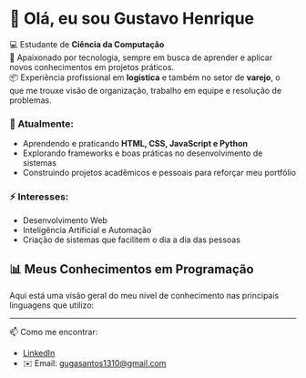 # 👋 Olá, eu sou Gustavo Henrique  

💻 Estudante de **Ciência da Computação**  
🚀 Apaixonado por tecnologia, sempre em busca de aprender e aplicar novos conhecimentos em projetos práticos.  
📦 Experiência profissional em **logística** e também no setor de **varejo**, o que me trouxe visão de organização, trabalho em equipe e resolução de problemas.  

### 🌱 Atualmente:
- Aprendendo e praticando **HTML, CSS, JavaScript e Python**  
- Explorando frameworks e boas práticas no desenvolvimento de sistemas  
- Construindo projetos acadêmicos e pessoais para reforçar meu portfólio  

### ⚡ Interesses:
- Desenvolvimento Web 
- Inteligência Artificial e Automação  
- Criação de sistemas que facilitem o dia a dia das pessoas


## 📊 Meus Conhecimentos em Programação
Aqui está uma visão geral do meu nível de conhecimento nas principais linguagens que utilizo:


---

📫 Como me encontrar:  
- [LinkedIn](www.linkedin.com/in/gustavo-henrique-dos-santos-683bb7307
)  
- ✉️ Email: gugasantos1310@gmail.com
